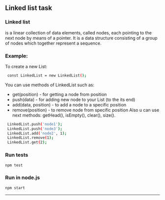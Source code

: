 ## Linked list task
 ###  Linked list
 is a linear collection of data elements, called nodes, each pointing to the next node by means of a pointer.
 It is a data structure consisting of a group of nodes which together represent a sequence.

 ###  Example:
 To create a new List:
 ```sh
  const LinkedList = new LinkedList();
 ```
 You can use methods of LinkedList such as:
 * get(position) - for getting a node from position
 * push(data) - for adding new node to your List (to the its end)
 * add(data, position) - to add a node to a specific position
 * remove(position) - to remove node from specific position
 Also u can use next methods: getHead(), isEmpty(), clear(), size().

 ```sh
  LinkedList.push('node1');
  LinkedList.push('node3');
  LinkedList.add('node2', 1);
  LinkedList.remove(1);
  LinkedList.get(2);
 ```


### Run tests
```sh
npm test
```

### Run in node.js
```sh
npm start
```

---
